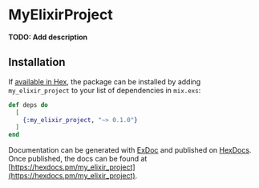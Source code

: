 # MyElixirProject

**TODO: Add description**

## Installation

If [available in Hex](https://hex.pm/docs/publish), the package can be installed
by adding `my_elixir_project` to your list of dependencies in `mix.exs`:

```elixir
def deps do
  [
    {:my_elixir_project, "~> 0.1.0"}
  ]
end
```

Documentation can be generated with [ExDoc](https://github.com/elixir-lang/ex_doc)
and published on [HexDocs](https://hexdocs.pm). Once published, the docs can
be found at [https://hexdocs.pm/my_elixir_project](https://hexdocs.pm/my_elixir_project).

